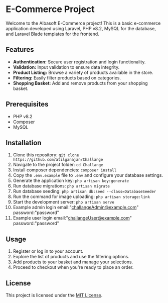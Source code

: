 # E-Commerce Project

Welcome to the Albasoft E-Commerce project! This is a basic e-commerce application developed using Laravel, PHP v8.2, MySQL for the database, and Laravel Blade templates for the frontend.

## Features

- **Authentication:** Secure user registration and login functionality.
- **Validation:** Input validation to ensure data integrity.
- **Product Listing:** Browse a variety of products available in the store.
- **Filtering:** Easily filter products based on categories.
- **Shopping Basket:** Add and remove products from your shopping basket.

## Prerequisites

- PHP v8.2
- Composer
- MySQL

## Installation

1. Clone this repository: `git clone https://github.com/atilganajan/Challange`
2. Navigate to the project folder: `cd Challange`
3. Install composer dependencies: `composer install`
4. Copy the `.env.example` file to `.env` and configure your database settings.
5. Generate the application key: `php artisan key:generate`
6. Run database migrations: `php artisan migrate`
7. Run database seeding: `php artisan db:seed --class=DatabaseSeeder`
8. Run the command for image uploading: `php artisan storage:link`
9. Start the development server: `php artisan serve`
10. Example admin login email:"challangeAdmin@example.com" password:"password"
11. Example user login email:"challangeUser@example.com" password:"password"

## Usage

1. Register or log in to your account.
2. Explore the list of products and use the filtering options.
3. Add products to your basket and manage your selections.
4. Proceed to checkout when you're ready to place an order.

## License

This project is licensed under the [MIT License](LICENSE).
